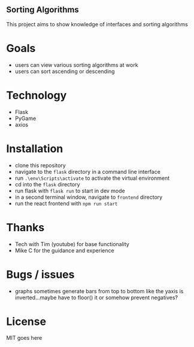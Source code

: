 ## Sorting Algorithms
This project aims to show knowledge of interfaces and sorting algorithms

# Goals
  * users can view various sorting algorithms at work
  * users can sort ascending or descending

# Technology
* Flask 
* PyGame
* axios

# Installation
* clone this repository
* navigate to the `flask` directory in a command line interface
* run `.\env\Scripts\activate` to activate the virtual environment
* cd into the `flask` directory
* run flask with `flask run` to start in dev mode
* in a second terminal window, navigate to `frontend` directory
* run the react frontend with `npm run start`

# Thanks
* Tech with Tim (youtube) for base functionality
* Mike C for the guidance and experience

# Bugs / issues
* graphs sometimes generate bars from top to bottom like the yaxis is inverted...maybe have to floor() it or somehow prevent negatives?

# License
MIT goes here
